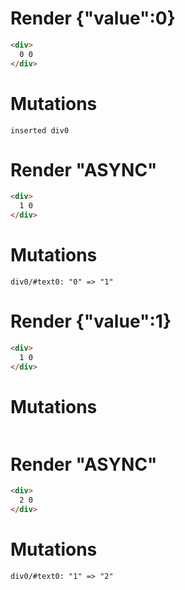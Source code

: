 # Render {"value":0}
```html
<div>
  0 0
</div>
```

# Mutations
```
inserted div0
```


# Render "ASYNC"
```html
<div>
  1 0
</div>
```

# Mutations
```
div0/#text0: "0" => "1"
```


# Render {"value":1}
```html
<div>
  1 0
</div>
```

# Mutations
```

```


# Render "ASYNC"
```html
<div>
  2 0
</div>
```

# Mutations
```
div0/#text0: "1" => "2"
```